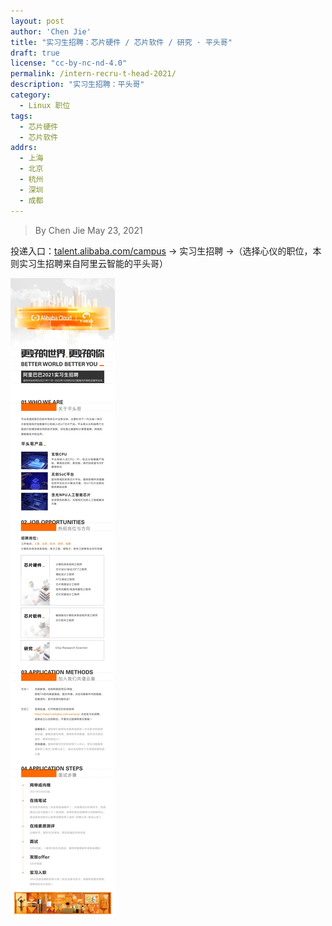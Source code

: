 ```yaml
---
layout: post
author: 'Chen Jie'
title: "实习生招聘：芯片硬件 / 芯片软件 / 研究 · 平头哥"
draft: true
license: "cc-by-nc-nd-4.0"
permalink: /intern-recru-t-head-2021/
description: "实习生招聘：平头哥"
category:
  - Linux 职位
tags:
  - 芯片硬件
  - 芯片软件
addrs:
  - 上海
  - 北京
  - 杭州
  - 深圳
  - 成都
---
```


> By Chen Jie
> May 23, 2021

投递入口：[talent.alibaba.com/campus](https://talent.alibaba.com/campus) → 实习生招聘 →（选择心仪的职位，本则实习生招聘来自阿里云智能的平头哥）

![image](/wp-content/uploads/2021/05/t-head-intern-2021.png)

